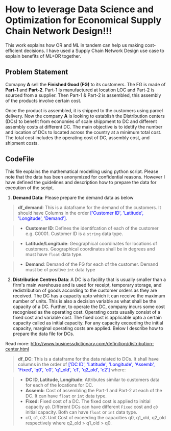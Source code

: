 # How to leverage Data Science and Optimization for Economical Supply Chain Network Design!!!
This work explains how OR and ML in tandem can help us making cost-efficient decisions. I have used a Supply Chain Network Design use case to explain benefits of ML+OR together.

## Problem Statement
Comapny __A__ sell the __Finished Good (FG)__ to its customers. The FG is made of __Part-1__ and __Part-2__. Part-1 is manufactured at location LOC and Part-2 is sourced from a supplier. Then Part-1 & Part-2 is assembled, this assembly of the products involve certain cost.
<br>


Once the product is assembled, it is shipped to the customers using parcel delivery. Now the company __A__ is looking to establish the Distribution centers (DCs) to benefit from economies of scale shippment to DC and different assembly costs at different DC. The main objective is to idetify the number and location of DCs to located across the country at a minimum total cost. The total cost includes the operating cost of DC, assembly cost, and shipment costs.

## CodeFile
This file explains the mathematical modelling using python script. Please note that the data has been anonymized for confidential reasons. However I have defined the guidelines and description how to prepare the data for execution of the script.


1. __Demand Data__: Please prepare the demand data as below
 > __df_demand__: This is a dataframe for the demand of the customers. It should have Columns in the order <font color=blue>['Customer ID', 'Latitude', 'Longitude', 'Demand']</font>.
 
  > * __Customer ID__: Defines the identifcation of each of the customer e.g. C0001. Customer ID is a `string` data type.
  
  > * __Latitude/Longitude__: Geographical coordinates for locations of customers. Geographical coordinates shall be in degrees and must have `float` data type.
  
  > * __Demand__: Demand of the FG for each of the customer. Demand must be of positive `int` data type
  
  
2. __Distribution Centres Data__: A DC is a facility that is usually smaller than a firm's main warehouse and is used for receipt, temporary storage, and redistribution of goods according to the customer orders as they are received. The DC has a capacity upto which it can receive the maximum number of units. This is also a decision variable as what shall be the capacity of a DC. Further, to operate the DC, company incurs some cost recognised as the operating cost. Operating costs usually consist of a fixed cost and variable cost. The fixed cost is applicable upto a certain capacity called as initial capacity. For any capacity exceeding the initial capacity, marginal operating costs are applied. Below I describe how to prepare the data file for DCs.  

Read more: http://www.businessdictionary.com/definition/distribution-center.html
 > __df_DC__: This is a dataframe for the data related to DCs. It shall have columns in the order of <font color=blue>['DC ID', 'Latitude', 'Longitude', 'Assemb', 'Fixed', 'q0', 'c0', 'q1_old', 'c1', 'q2_old', 'c2']</font>  where: 
 
  > * __DC ID, Latitude, Longitude__: Attributes similar to customers data for each of the locations for DC.
  > * __Assemb__: Cost of assembling the Part-1 and Part-2 at each of the DC. It can have `float` or `int` data type.
  > * __Fixed__: Fixed cost of a DC. The fixed cost is applied to initial capacity `q0`. Different DCs can have different `Fixed` cost and `q0` initial capacity. Both can have `float` or `int` data type.
  > * c0, c1, c2: Unit Cost of exceeding the capacities q0, q1_old, q2_old respectively where q2_old > q1_old > q0.
